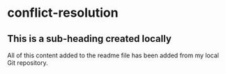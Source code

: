 # conflict-resolution

## This is a sub-heading created locally

All of this content added to the readme file has been added from my local Git repository. 